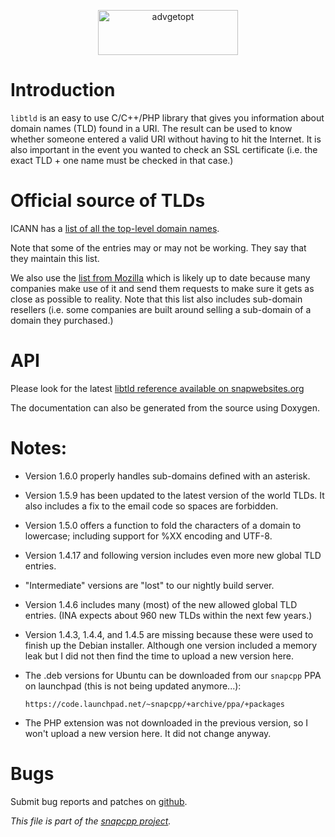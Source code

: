 
<p align="center">
<img alt="advgetopt" title="IP Lock -- a command line to easily add and remove IPs from your firewall."
src="https://snapwebsites.org/sites/snapwebsites.org/files/libtld.png" width="224" height="72"/>
</p>

# Introduction

`libtld` is an easy to use C/C++/PHP library that gives you information
about domain names (TLD) found in a URI. The result can be used to know
whether someone entered a valid URI without having to hit the Internet.
It is also important in the event you wanted to check an SSL certificate
(i.e. the exact TLD + one name must be checked in that case.)


# Official source of TLDs

ICANN has a [list of all the top-level domain
names](https://www.icann.org/resources/pages/tlds-2012-02-25-en).

Note that some of the entries may or may not be working. They say that they
maintain this list.

We also use the [list from
Mozilla](https://publicsuffix.org/list/public_suffix_list.dat) which
is likely up to date because many companies make use of it and send
them requests to make sure it gets as close as possible to reality.
Note that this list also includes sub-domain resellers (i.e. some companies
are built around selling a sub-domain of a domain they purchased.)


# API

Please look for the latest [libtld reference available on
snapwebsites.org](https://snapwebsites.org/project/references)

The documentation can also be generated from the source using Doxygen.


# Notes:

* Version 1.6.0 properly handles sub-domains defined with an asterisk.

* Version 1.5.9 has been updated to the latest version of the world TLDs.
  It also includes a fix to the email code so spaces are forbidden.

* Version 1.5.0 offers a function to fold the characters of a domain
  to lowercase; including support for %XX encoding and UTF-8.

* Version 1.4.17 and following version includes even more new
  global TLD entries.
  
* "Intermediate" versions are "lost" to our nightly build server.

* Version 1.4.6 includes many (most) of the new allowed global TLD entries.
  (INA expects about 960 new TLDs within the next few years.)

* Version 1.4.3, 1.4.4, and 1.4.5 are missing because these were used to
  finish up the Debian installer. Although one version included a memory
  leak but I did not then find the time to upload a new version here.

* The .deb versions for Ubuntu can be downloaded from our `snapcpp` PPA
  on launchpad (this is not being updated anymore...):

      https://code.launchpad.net/~snapcpp/+archive/ppa/+packages

* The PHP extension was not downloaded in the previous version, so I
  won't upload a new version here. It did not change anyway.


# Bugs

Submit bug reports and patches on
[github](https://github.com/m2osw/libtld/issues).


_This file is part of the [snapcpp project](https://snapwebsites.org/)._
